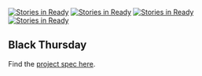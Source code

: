 [![Stories in Ready](https://badge.waffle.io/tmikeschu/black_thursday.png?label=ready&title=Ready)](https://waffle.io/tmikeschu/black_thursday)
[![Stories in Ready](https://badge.waffle.io/j-sm-n/black_thursday.png?label=ready&title=Ready)](https://waffle.io/j-sm-n/black_thursday)
[![Stories in Ready](https://badge.waffle.io/j-sm-n/black_thursday.png?label=ready&title=Ready)](https://waffle.io/j-sm-n/black_thursday)
[![Stories in Ready](https://badge.waffle.io/kswhyte/black_thursday.png?label=ready&title=Ready)](https://waffle.io/kswhyte/black_thursday)
## Black Thursday

Find the [project spec here](https://github.com/turingschool/curriculum/blob/master/source/projects/black_thursday.markdown).
